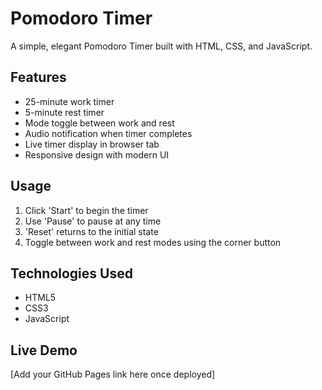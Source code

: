# Pomodoro Timer

A simple, elegant Pomodoro Timer built with HTML, CSS, and JavaScript.

## Features
- 25-minute work timer
- 5-minute rest timer
- Mode toggle between work and rest
- Audio notification when timer completes
- Live timer display in browser tab
- Responsive design with modern UI

## Usage
1. Click 'Start' to begin the timer
2. Use 'Pause' to pause at any time
3. 'Reset' returns to the initial state
4. Toggle between work and rest modes using the corner button

## Technologies Used
- HTML5
- CSS3
- JavaScript

## Live Demo
[Add your GitHub Pages link here once deployed]
